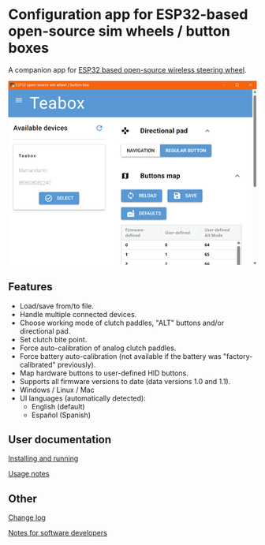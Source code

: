 # Configuration app for ESP32-based open-source sim wheels / button boxes

A companion app for [ESP32 based open-source wireless steering wheel](https://github.com/afpineda/OpenSourceSimWheelESP32).

![Screenshot](./resources/Screenshot.png)

## Features

- Load/save from/to file.
- Handle multiple connected devices.
- Choose working mode of clutch paddles, "ALT" buttons and/or directional pad.
- Set clutch bite point.
- Force auto-calibration of analog clutch paddles.
- Force battery auto-calibration (not available if the battery was "factory-calibrated" previously).
- Map hardware buttons to user-defined HID buttons.
- Supports all firmware versions to date (data versions 1.0 and 1.1).
- Windows / Linux / Mac
- UI languages (automatically detected):
  - English (default)
  - Español (Spanish)

## User documentation

[Installing and running](./doc/Install_en.md)

[Usage notes](./doc/UsageNotes_en.md)

## Other

[Change log](./doc/ChangeLog.md)

[Notes for software developers](./doc/Dev_notes.md)
